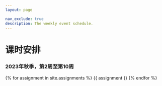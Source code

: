 ```yaml
---
layout: page

nav_exclude: true
description: The weekly event schedule.
---
```


# 课时安排

### 2023年秋季，第2周至第10周

{% for assignment in site.assignments %}
{{ assignment }}
{% endfor %}
